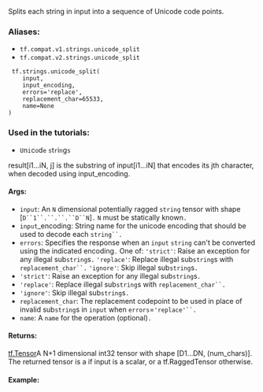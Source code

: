 
Splits each string in input into a sequence of Unicode code points.
### Aliases:
- `tf.compat.v1.strings.unicode_split`
- `tf.compat.v2.strings.unicode_split`

```
 tf.strings.unicode_split(
    input,
    input_encoding,
    errors='replace',
    replacement_char=65533,
    name=None
)
```
### Used in the tutorials:
- ``U``n``i``c``o``d``e`` ``s``t``r``i``n``g``s``

result[i1...iN, j] is the substring of input[i1...iN] that encodes its jth character, when decoded using input_encoding.
#### Args:
- `input`: An `N` dimensional potentially ragged `string` tensor with shape [`D``1``.``.``.``D``N`]`.` `N` must be statically known`.`
- `input`_encoding: String name for the unicode encoding that should be used to decode each `string``.`
- `errors`: Specifies the response when an `input` `string` can't be converted using the indicated encoding`.` One of:
`'strict'`: Raise an exception for any illegal sub`string`s`.`
`'replace'`: Replace illegal sub`string`s with `replacement_char``.`
`'ignore'`: Skip illegal sub`string`s`.`
- `'strict'`: Raise an exception for any illegal sub`string`s`.`
- `'replace'`: Replace illegal sub`string`s with `replacement_char``.`
- `'ignore'`: Skip illegal sub`string`s`.`
- `replacement_char`: The replacement codepoint to be used in place of invalid sub`string`s in `input` when `errors`=`'replace'``.`
- `name`: A `name` for the operation (optional)`.`
#### Returns:
[tf.Tensor](https://www.tensorflow.org/api_docs/python/tf/Tensor)A N+1 dimensional int32 tensor with shape [D1...DN, (num_chars)]. The returned tensor is a  if input is a scalar, or a tf.RaggedTensor otherwise.

#### Example:

